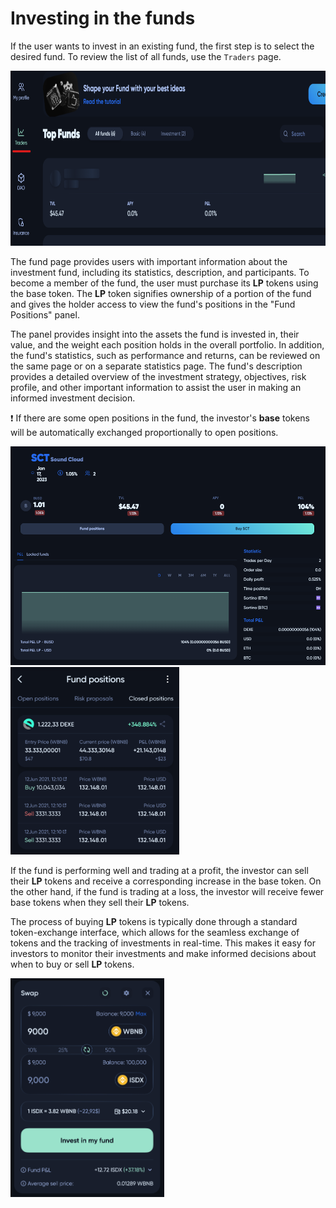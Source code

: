 # Investing in the funds

If the user wants to invest in an existing fund, the first step is to select the desired fund. To review the list of all funds, use the `Traders` page.

<img src="../../img/userGuideTraders/userGuideImg_Traders.png" height="280" />

The fund page provides users with important information about the investment fund, including its statistics, description, and participants. To become a member of the fund, the user must purchase its **LP** tokens using the base token. The **LP** token signifies ownership of a portion of the fund and gives the holder access to view the fund's positions in the "Fund Positions" panel. 

The panel provides insight into the assets the fund is invested in, their value, and the weight each position holds in the overall portfolio. In addition, the fund's statistics, such as performance and returns, can be reviewed on the same page or on a separate statistics page. The fund's description provides a detailed overview of the investment strategy, objectives, risk profile, and other important information to assist the user in making an informed investment decision.

❗ If there are some open positions in the fund, the investor's **base** tokens will be automatically exchanged proportionally to open positions.

<img src="../../img/userGuideTraders/userGuideImg_FundPage.png" height="350" />

<img src="../../img/userGuideTraders/userGuideImg_FundPositions.png" height="300" />

If the fund is performing well and trading at a profit, the investor can sell their **LP** tokens and receive a corresponding increase in the base token. On the other hand, if the fund is trading at a loss, the investor will receive fewer base tokens when they sell their **LP** tokens.

The process of buying **LP** tokens is typically done through a standard token-exchange interface, which allows for the seamless exchange of tokens and the tracking of investments in real-time. This makes it easy for investors to monitor their investments and make informed decisions about when to buy or sell **LP** tokens.

<img src="../../img/userGuideTraders/userGuideImg_Swap.png" height="350" />

